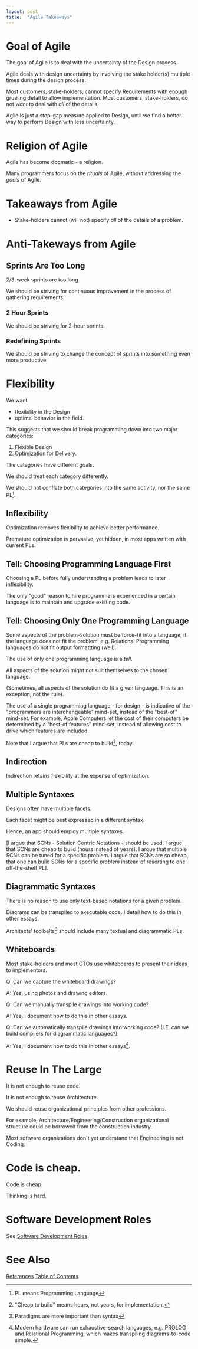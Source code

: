 ```yaml
---
layout: post
title:  "Agile Takeaways"
---
```

# Goal of Agile
The goal of Agile is to deal with the uncertainty of the Design process.

Agile deals with design uncertainty by involving the stake holder(s) multiple times during the design process.

Most customers, stake-holders, cannot specify Requirements with enough grueling detail to allow implementation.  Most customers, stake-holders, do not _want_ to deal with _all_ of the details.

Agile is just a stop-gap measure applied to Design, until we find a better way to perform Design with less uncertainty.

# Religion of Agile
Agile has become dogmatic - a religion.

Many programmers focus on the _rituals_ of Agile, without addressing the _goals_ of Agile.
# Takeaways from Agile
- Stake-holders cannot (will not) specify _all_ of the details of a problem.
# Anti-Takeways from Agile
## Sprints Are Too Long
 2/3-week sprints are too long.
 
 We should be striving for continuous improvement in the process of gathering requirements.
### 2 Hour Sprints 
 We should be striving for 2-hour sprints.
### Redefining Sprints
 We should be striving to change the concept of sprints into something even more productive.
# Flexibility
We want:
- flexibility in the Design
- optimal behavior in the field.

This suggests that we should break programming down into two major categories:
1. Flexible Design
2. Optimization for Delivery.

The categories have different goals.

We should treat each category differently.

We should not conflate both categories into the same activity, nor the same PL[^pl].

[^pl]: PL means Programming Language

## Inflexibility
Optimization removes flexibility to achieve better performance.

Premature optimization is pervasive, yet hidden, in most apps written with current PLs.

## Tell: Choosing Programming Language First
Choosing a PL before fully understanding a problem leads to later inflexibility.

The only "good" reason to hire programmers experienced in a certain language is to maintain and upgrade existing code.
## Tell: Choosing Only One Programming Language
Some aspects of the problem-solution must be force-fit into a language, if the language does not fit the problem, e.g. Relational Programming languages do not fit output formattting (well).

The use of only one programming language is a _tell_.  

All aspects of the solution might not suit themselves to the chosen language.

(Sometimes, all aspects of the solution do fit a given language. This is an exception, not the rule).

The use of a single programming language - for design - is indicative of the "programmers are interchangeable" mind-set, instead of the "best-of" mind-set. For example, Apple Computers let the cost of their computers be determined by a "best-of features" mind-set, instead of allowing cost to drive which features are included.

Note that I argue that PLs are cheap to build[^cheap], today.

[^cheap]:"Cheap to build" means hours, not years, for implementation.

## Indirection
Indirection retains flexibility at the expense of optimization.
## Multiple Syntaxes
Designs often have multiple facets.

Each facet might be best expressed in a different syntax.

Hence, an app should employ multiple syntaxes.

[I argue that SCNs - Solution Centric Notations - should be used. I argue that SCNs are cheap to build (hours instead of years).  I argue that multiple SCNs can be tuned for a specific problem.  I argue that SCNs are so cheap, that one can build SCNs for a specific _problem_ instead of resorting to one off-the-shelf PL].

## Diagrammatic Syntaxes
There is no reason to use only text-based notations for a given problem.

Diagrams can be transpiled to executable code. I detail how to do this in other essays.

Architects' toolbelts[^paradigms] should include many textual and diagrammatic PLs.

[^paradigms]: Paradigms are more important than syntax
## Whiteboards
Most stake-holders and most CTOs use whiteboards to present their ideas to implementors.

Q: Can we capture the whiteboard drawings?

A: Yes, using photos and drawing editors.

Q: Can we manually transpile drawings into working code?

A: Yes, I document how to do this in other essays.

Q: Can we automatically transpile drawings into working code? (I.E. can we build compilers for diagrammatic languages?)

A: Yes, I document how to do this in other essays[^modern].

[^modern]: Modern hardware can run exhaustive-search languages, e.g. PROLOG and Relational Programming, which makes transpiling diagrams-to-code simple.

# Reuse In The Large
It is not enough to reuse code.

It is not enough to reuse Architecture.

We should reuse organizational principles from other professions.

For example, Architecture/Engineering/Construction organizational structure could be borrowed from the construction industry.

Most software organizations don't yet understand that Engineering is not Coding.

# Code is cheap.

Code is cheap.

Thinking is hard.

# Software Development Roles
See [Software Development Roles](https://guitarvydas.github.io/2020/12/10/Software-Development-Roles.html).

# See Also

[References](https://guitarvydas.github.io/2021/01/14/References.html)
[Table of Contents](https://guitarvydas.github.io/2021/05/14/Table-Of-Contents.html)

<script src="https://utteranc.es/client.js" 
        repo="guitarvydas/guitarvydas.github.io" 
        issue-term="pathname" 
        theme="github-light" 
        crossorigin="anonymous" 
        async> 
</script> 
